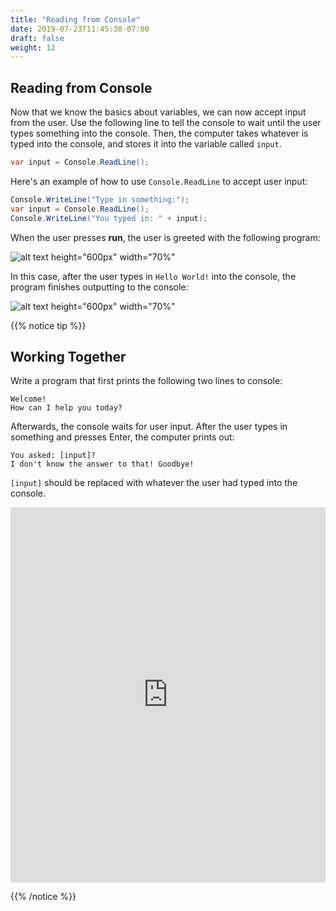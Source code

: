 ```yaml
---
title: "Reading from Console"
date: 2019-07-23T11:45:38-07:00
draft: false
weight: 12
---
```


## Reading from Console

Now that we know the basics about variables, we can now accept input from the user. Use the following line to tell the console to wait until the user types something into the console. Then, the computer takes whatever is typed into the console, and stores it into the variable called `input`.

```csharp
var input = Console.ReadLine();
```

Here's an example of how to use `Console.ReadLine` to accept user input:

```csharp
Console.WriteLine("Type in something:");
var input = Console.ReadLine();
Console.WriteLine("You typed in: " + input);
```

When the user presses **run**, the user is greeted with the following program:

![alt text height="600px" width="70%"](../media/reading-input-1.png "Reading from input before typing in input")

In this case, after the user types in `Hello World!` into the console, the program finishes outputting to the console:

![alt text height="600px" width="70%"](../media/reading-input-2.png "Reading from input after typing in input")

{{% notice tip %}}

## Working Together

Write a program that first prints the following two lines to console:

```
Welcome!
How can I help you today?
```

Afterwards, the console waits for user input. After the user types in something and presses Enter, the computer prints out:

```
You asked: [input]?
I don't know the answer to that! Goodbye!
```

`[input]` should be replaced with whatever the user had typed into the console.

<iframe height="600px" width="100%" src="https://repl.it/@nuevofoundation/NF-CSharp-blank?lite=true" scrolling="no" frameborder="no" allowtransparency="true" allowfullscreen="true" sandbox="allow-forms allow-pointer-lock allow-popups allow-same-origin allow-scripts allow-modals"></iframe>

{{% /notice %}}
